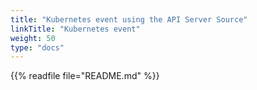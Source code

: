 ```yaml
---
title: "Kubernetes event using the API Server Source"
linkTitle: "Kubernetes event"
weight: 50
type: "docs"
---
```


{{% readfile file="README.md" %}}
